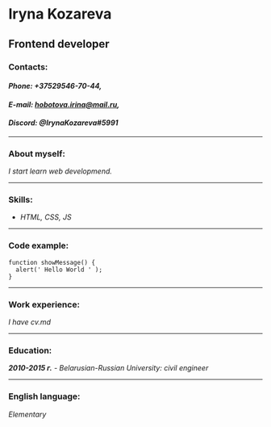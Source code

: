 # **Iryna Kozareva**
## Frontend developer
### Contacts:
#### _**Phone:** +37529546-70-44,_
#### _**E-mail:** hobotova.irina@mail.ru,_
#### _**Discord:** @IrynaKozareva#5991_

***

### About myself:
_I start learn web developmend._

***

### Skills:
* _HTML, CSS, JS_

***

### Сode example:
```      
function showMessage() {
  alert(' Hello World ' );
}
```    
***

### Work experience:

_I have cv.md_

***

### Education:

_**2010-2015 г.** - Belarusian-Russian University: civil engineer_  


***

### English language:

_Elementary_
